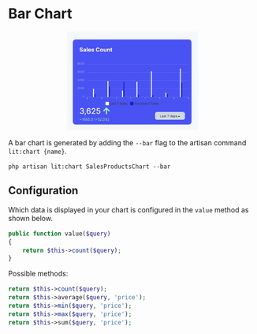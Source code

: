# Bar Chart

<center>
  <img src="./screens/bar.png" alt="drawing" height="200"/>
</center>

A bar chart is generated by adding the `--bar` flag to the artisan command
`lit:chart {name}`.

```shell
php artisan lit:chart SalesProductsChart --bar
```

## Configuration

Which data is displayed in your chart is configured in the `value` method as
shown below.

```php
public function value($query)
{
    return $this->count($query);
}
```

Possible methods:

```php
return $this->count($query);
return $this->average($query, 'price');
return $this->min($query, 'price');
return $this->max($query, 'price');
return $this->sum($query, 'price');
```
